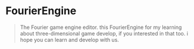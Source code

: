 # FourierEngine

> The Fourier game engine editor. this FourierEngine for my learning about three-dimensional game develop, if you interested in that too. i hope you can learn and develop with us.